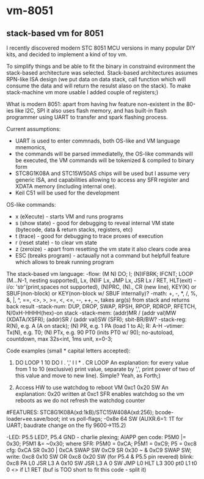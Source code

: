 # vm-8051
stack-based vm for 8051
---
I recently discovered modern STC 8051 MCU versions in many popular DIY kits, and decided to implement a kind of toy vm. 

To simplify things and be able to fit the binary in constraind evironment the stack-based architecture was selected.
Stack-based architectures assumes RPN-like ISA design (we put data on data stack, call function which will consume the data and will return the resulst alaso on the stack).
To make stack-machine vm more usable I added couple of registers;)

What is modern 8051: 
apart from having hw feature non-existent in the 80-ies like I2C, SPI it also uses flash memory, and has built-in flash programmer using UART to transfer and spark flashing process.

Current assumptions:
- UART is used to enter commnads, both OS-like and VM language mnemonics,
- the commands will be parsed immediatelly, the OS-like commands will be executed, the VM commands will be tokenized & compiled to binary form
- STC8G1K08A and STC15W50AS chips will be used but I assume very generic ISA, and capabilities allowing to access any SFR register and XDATA memory (including internal one).
- Keil C51 will be used for the development

OS-like commands:
- x (eXecute) - starts VM and runs programs
- s (show state) - good for debugging to reveal internal VM state (bytecode, data & return stacks, registers, etc)
- t (trace) - good for debugging to trace proxes of execution
- r (reset state) - to clear vm state
- z (zeroize) - apart from resetting the vm state it also clears code area
- ESC (breaks program) - actaually not a command but helpfull feature which allows to break running program

The stack-based vm language:
-flow: 				(M N) DO; I; (N)IFBRK; IFCNT; LOOP (M...N-1, nesting supported), Lx, (N)IF Lx, JMP Lx, JSR Lx / RET, HLT(exit)
-i/o: 				'str'(print,spaces not supported), (N)PRC, (N)., CR (new line), KEY(K) or SBUF(non-block) or KEY(non-block w/ SBUF internally)?
-math:				+, -, *, /, %, &, |, ^, ==, <>, >, >=, <, <=, --, ++, ~, takes arg(s) from stack and returns back result
-stack-num:		DUP, DROP, SWAP, RPSH, RPOP, RDROP, RFETCH, N/0xH-HHHH(hex)-on stack
-stack-mem:		(addr)MR / (addr val)MW (XDATA/XSFR); (addr)SR / (addr val)SW (SFR); sbit-BR/BW?
-stack-reg:		R(N), e.g. A (A on stack); (N) PR, e.g. 1 PA (load 1 to A); R: A-H
-vtimer: 			Tx(N), e.g. T0; (N) PTx, e.g. 90 PT0 (inits PT0 w/ 90); no-autoload, countdown, max 32s<int, 1ms unit, x=0-3;

Code examples (small * capital letters accepted):
1. DO LOOP
1 10 DO I . ',' I I * . CR LOOP
An explanation: for every value from 1 to 10 (exclusive) print value, separate by ',', print power of two of this value and move to new line).
Simple? Yeah, as Forth;)

2. Access HW to use watchdog to reboot VM
0xc1 0x20 SW
An explanation: 0x20 written at 0xc1 SFR enables watchdog so the vm reboots as we do not refresh the watchdog counter


#FEATURES: STC8G1K08A(xd:1kB)/STC15W408A(xd:256); bcode-loader+ee.save/boot; int vs poll-flags;
-0x8e 64 SW 		(AUXR.6=1: 1T for UART; baudrate change on the fly 9600->115.2)

-LED: P5.5 LED?, P5.4 GND - charlie plexing; AIAPP gen code: P5M0 |= 0x30; P5M1 &= ~0x30; where SFR: P5M0 = 0xCA; P5M1 = 0xC9; P5 = 0xc8
cfg: 0xCA SR 0x30 | 0xCA SWAP SW 0xC9 SR 0x30 ~ & 0xC9 SWAP SW; write: 0xc8 0x10 SW OR 0xc8 0x20 SW (for P5.4 & P5.5 pin revered)
blink: 0xc8 PA L0 JSR L3 A 0x10 SW JSR L3 A 0 SW JMP L0 HLT L3 300 pt0 L1 t0 0 <> if L1 RET (buf is TOO short to fit this code - split it)
